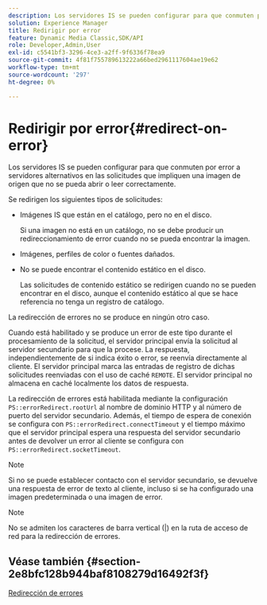 ```yaml
---
description: Los servidores IS se pueden configurar para que conmuten por error a servidores alternativos en las solicitudes que impliquen una imagen de origen que no se pueda abrir o leer correctamente.
solution: Experience Manager
title: Redirigir por error
feature: Dynamic Media Classic,SDK/API
role: Developer,Admin,User
exl-id: c5541bf3-3296-4ce3-a2ff-9f6336f78ea9
source-git-commit: 4f81f755789613222a66bed2961117604ae19e62
workflow-type: tm+mt
source-wordcount: '297'
ht-degree: 0%

---
```


# Redirigir por error{#redirect-on-error}

Los servidores IS se pueden configurar para que conmuten por error a servidores alternativos en las solicitudes que impliquen una imagen de origen que no se pueda abrir o leer correctamente.

Se redirigen los siguientes tipos de solicitudes:

* Imágenes IS que están en el catálogo, pero no en el disco.

  Si una imagen no está en un catálogo, no se debe producir un redireccionamiento de error cuando no se pueda encontrar la imagen.

* Imágenes, perfiles de color o fuentes dañados.
* No se puede encontrar el contenido estático en el disco.

  Las solicitudes de contenido estático se redirigen cuando no se pueden encontrar en el disco, aunque el contenido estático al que se hace referencia no tenga un registro de catálogo.

La redirección de errores no se produce en ningún otro caso.

Cuando está habilitado y se produce un error de este tipo durante el procesamiento de la solicitud, el servidor principal envía la solicitud al servidor secundario para que la procese. La respuesta, independientemente de si indica éxito o error, se reenvía directamente al cliente. El servidor principal marca las entradas de registro de dichas solicitudes reenviadas con el uso de caché `REMOTE`. El servidor principal no almacena en caché localmente los datos de respuesta.

La redirección de errores está habilitada mediante la configuración `PS::errorRedirect.rootUrl` al nombre de dominio HTTP y al número de puerto del servidor secundario. Además, el tiempo de espera de conexión se configura con `PS::errorRedirect.connectTimeout` y el tiempo máximo que el servidor principal espera una respuesta del servidor secundario antes de devolver un error al cliente se configura con `PS::errorRedirect.socketTimeout`.

>[!NOTE]
>
>Si no se puede establecer contacto con el servidor secundario, se devuelve una respuesta de error de texto al cliente, incluso si se ha configurado una imagen predeterminada o una imagen de error.

>[!NOTE]
>
>No se admiten los caracteres de barra vertical (|) en la ruta de acceso de red para la redirección de errores.

## Véase también {#section-2e8bfc128b944baf8108279d16492f3f}

[Redirección de errores](../../../is-api/image-serving-api-ref/c-configuration-and-administration/c-server-settings/r-error-redirection.md#reference-268b1bf6ce1b44bb979727c6f5daf1ac)
